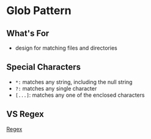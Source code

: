 # Glob Pattern

## What's For

- design for matching files and directories

## Special Characters

- `*:` matches any string, including the null string
- `?:` matches any single character
- `[...]`: matches any one of the enclosed characters

## VS Regex

[Regex](regex.md)
